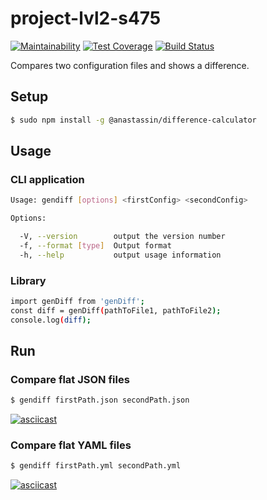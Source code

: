 # project-lvl2-s475
[![Maintainability](https://api.codeclimate.com/v1/badges/31863e92491f55bbfc40/maintainability)](https://codeclimate.com/github/AnastasiyaYS/project-lvl2-s475/maintainability) [![Test Coverage](https://api.codeclimate.com/v1/badges/31863e92491f55bbfc40/test_coverage)](https://codeclimate.com/github/AnastasiyaYS/project-lvl2-s475/test_coverage) [![Build Status](https://travis-ci.org/AnastasiyaYS/project-lvl2-s475.svg?branch=master)](https://travis-ci.org/AnastasiyaYS/project-lvl2-s475)

Compares two configuration files and shows a difference.

## Setup

```sh
$ sudo npm install -g @anastassin/difference-calculator
```

## Usage

### **CLI application**
```sh
Usage: gendiff [options] <firstConfig> <secondConfig>

Options:

  -V, --version        output the version number
  -f, --format [type]  Output format
  -h, --help           output usage information
```

### **Library**
```sh
import genDiff from 'genDiff';
const diff = genDiff(pathToFile1, pathToFile2);
console.log(diff);
```

## Run

### **Compare flat JSON files**
```sh
$ gendiff firstPath.json secondPath.json
```
[![asciicast](https://asciinema.org/a/264895.svg)](https://asciinema.org/a/264895)

### **Compare flat YAML files**
```sh
$ gendiff firstPath.yml secondPath.yml
```
[![asciicast](https://asciinema.org/a/267043.svg)](https://asciinema.org/a/267043)
